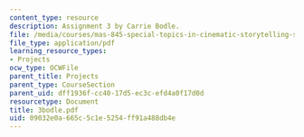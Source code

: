 ```yaml
---
content_type: resource
description: Assignment 3 by Carrie Bodle.
file: /media/courses/mas-845-special-topics-in-cinematic-storytelling-spring-2004/09032e0a665c5c1e5254ff91a488db4e_3bodle.pdf
file_type: application/pdf
learning_resource_types:
- Projects
ocw_type: OCWFile
parent_title: Projects
parent_type: CourseSection
parent_uid: dff1936f-cc40-17d5-ec3c-efd4a0f17d0d
resourcetype: Document
title: 3bodle.pdf
uid: 09032e0a-665c-5c1e-5254-ff91a488db4e
---
```

